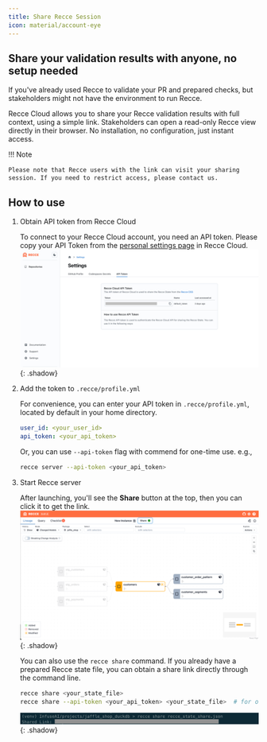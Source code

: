 ```yaml
---
title: Share Recce Session
icon: material/account-eye
---
```


## Share your validation results with anyone, no setup needed

If you've already used Recce to validate your PR and prepared checks, but stakeholders might not have the environment to run Recce.

Recce Cloud allows you to share your Recce validation results with full context, using a simple link. Stakeholders can open a read-only Recce view directly in their browser. No installation, no configuration, just instant access.

!!! Note

    Please note that Recce users with the link can visit your sharing session. If you need to restrict access, please contact us.

## How to use

1. Obtain API token from Recce Cloud
    
    To connect to your Recce Cloud account, you need an API token. Please copy your API Token from the [personal settings page](https://cloud.datarecce.io/settings#tokens) in Recce Cloud.
    ![Recce API Token](../../assets/images/recce-cloud/setting-page-api-token-fs8.png){: .shadow}

1. Add the token to `.recce/profile.yml`

    For convenience, you can enter your API token in `.recce/profile.yml`, located by default in your home directory. 
    ```yaml
    user_id: <your_user_id>
    api_token: <your_api_token>
    ```
    Or, you can use `--api-token` flag with commend for one-time use. e.g.,
    ```bash
    recce server --api-token <your_api_token>
    ```

1. Start Recce server

    After launching, you'll see the __Share__ button at the top, then you can click it to get the link.
    ![Recce Share From Server](../../assets/images/recce-cloud/recce-share-from-server-fs8.png){: .shadow}

    You can also use the `recce share` command. If you already have a prepared Recce state file, you can obtain a share link directly through the command line.
    ```bash
    recce share <your_state_file>
    recce share --api-token <your_api_token> <your_state_file>  # for one-time use
    ```
    ![Recce Share From CLI](../../assets/images/recce-cloud/recce-share-from-cli.png){: .shadow}
